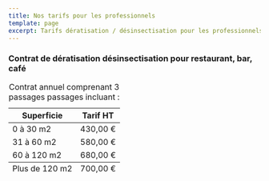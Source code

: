 ```yaml
---
title: Nos tarifs pour les professionnels
template: page
excerpt: Tarifs dératisation / désinsectisation pour les professionnels
---
```


### Contrat de dératisation désinsectisation pour restaurant, bar, café

<div class="responsive-table">
  <table>
      <caption>Contrat annuel comprenant 3 passages passages incluant :</caption>
    <thead>
      <tr>
        <th>Superficie</th>
        <th>Tarif HT</th>
      </tr>
    </thead>
    <tbody>
      <tr>
        <td>0 à 30 m2</td>
        <td>430,00 €</td>
      </tr>
			      <tr>
        <td>31 à 60 m2</td>
        <td>580,00 €</td>
      </tr>
			      <tr>
        <td>60 à 120 m2</td>
        <td>680,00 €</td>
      </tr>
    </tbody>
    <tfoot>
      <tr>
        <td>Plus de 120 m2</td>
        <td>700,00 €</td>
      </tr>
    </tfoot>
  </table>
</div>

